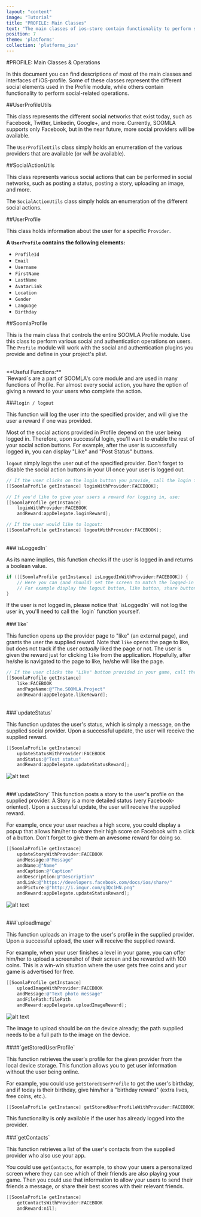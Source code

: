 ```yaml
---
layout: "content"
image: "Tutorial"
title: "PROFILE: Main Classes"
text: "The main classes of ios-store contain functionality to perform store-related operations, provide you with different storages, and hold the basic assets needed to operate the store."
position: 7
theme: 'platforms'
collection: 'platforms_ios'
---
```


#PROFILE: Main Classes & Operations

In this document you can find descriptions of most of the main classes and interfaces of iOS-profile. Some of these classes represent the different social elements used in the Profile module, while others contain functionality to perform social-related operations.

##UserProfileUtils

This class represents the different social networks that exist today, such as Facebook, Twitter, Linkedin, Google+, and more. Currently, SOOMLA supports only Facebook, but in the near future, more social providers will be available.

The `UserProfileUtils` class simply holds an enumeration of the various providers that are available (or *will be* available).

##SocialActionUtils

This class represents various social actions that can be performed in social networks, such as posting a status, posting a story, uploading an image, and more.

The `SocialActionUtils` class simply holds an enumeration of the different social actions.

##UserProfile

This class holds information about the user for a specific `Provider`.

**A `UserProfile` contains the following elements:**

- `ProfileId`
- `Email`
- `Username`
- `FirstName`
- `LastName`
- `AvatarLink`
- `Location`
- `Gender`
- `Language`
- `Birthday`

##SoomlaProfile

This is the main class that controls the entire SOOMLA Profile module. Use this class to perform various social and authentication operations on users. The `Profile` module will work with the social and authentication plugins you provide and define in your project's plist.

<br>
**Useful Functions:**

<div class="info-box">`Reward`s are a part of SOOMLA's core module and are used in many functions of Profile. For almost every social action, you have the option of giving a reward to your users who complete the action.</div>

###`login / logout`

This function will log the user into the specified provider, and will give the user a reward if one was provided.

Most of the social actions provided in Profile depend on the user being logged in. Therefore, upon successful login, you'll want to enable the rest of your social action buttons. For example, after the user is successfully logged in, you can display "Like" and "Post Status" buttons.

`logout` simply logs the user out of the specified provider. Don't forget to disable the social action buttons in your UI once your user is logged out.

``` objectivec
// If the user clicks on the login button you provide, call the login function.
[[SoomlaProfile getInstance] loginWithProvider:FACEBOOK];

// If you'd like to give your users a reward for logging in, use:
[[SoomlaProfile getInstance]
	loginWithProvider:FACEBOOK
	andReward:appDelegate.loginReward];

// If the user would like to logout:
[[SoomlaProfile getInstance] logoutWithProvider:FACEBOOK];
```

<br>
###`isLoggedIn`

As its name implies, this function checks if the user is logged in and returns a boolean value.

``` objectivec
if ([[SoomlaProfile getInstance] isLoggedInWithProvider:FACEBOOK]) {
    // Here you can (and should) set the screen to match the logged-in state.
    // For example display the logout button, like button, share button, etc.
}
```

<div class="info-box">If the user is not logged in, please notice that `isLoggedIn` will not log the user in, you'll need to call the `login` function yourself. </div>

<br>
###`like`

This function opens up the provider page to "like" (an external page), and grants the user the supplied reward. Note that `like` opens the page to like, but does not track if the user *actually* liked the page or not. The user is given the reward just for clicking `like` from the application. Hopefully, after he/she is navigated to the page to like, he/she will like the page.

``` objectivec
// If the user clicks the "Like" button provided in your game, call the like function:
[[SoomlaProfile getInstance]
	like:FACEBOOK
	andPageName:@"The.SOOMLA.Project"
	andReward:appDelegate.likeReward];
```

<br>
###`updateStatus`

This function updates the user's status, which is simply a message, on the supplied social provider. Upon a successful update, the user will receive the supplied reward.

``` objectivec
[[SoomlaProfile getInstance]
	updateStatusWithProvider:FACEBOOK
	andStatus:@"Test status"  
	andReward:appDelegate.updateStatusReward];
```

![alt text](/img/profile/socialStatus.png "Update Status")

<br>
###`updateStory`
This function posts a story to the user's profile on the supplied provider. A Story is a more detailed status (very Facebook-oriented). Upon a successful update, the user will receive the supplied reward.

For example, once your user reaches a high score, you could display a popup that allows him/her to share their high score on Facebook with a click of a button. Don't forget to give them an awesome reward for doing so.

``` objectivec
[[SoomlaProfile getInstance]
	updateStoryWithProvider:FACEBOOK
	andMessage:@"Message"
	andName:@"Name"
	andCaption:@"Caption"
	andDescription:@"Description"
	andLink:@"https://developers.facebook.com/docs/ios/share/"
	andPicture:@"http://i.imgur.com/g3Qc1HN.png"
	andReward:appDelegate.updateStatusReward];
```

![alt text](/img/profile/socialStory.png "Post Story")

<br>
###`uploadImage`

This function uploads an image to the user's profile in the supplied provider. Upon a successful upload, the user will receive the supplied reward.

For example, when your user finishes a level in your game, you can offer him/her to upload a screenshot of their screen and be rewarded with 100 coins. This is a win-win situation where the user gets free coins and your game is advertised for free.

``` objectivec
[[SoomlaProfile getInstance]
	uploadImageWithProvider:FACEBOOK
	andMessage:@"Text photo message"
	andFilePath:filePath
	andReward:appDelegate.uploadImageReward];
```

![alt text](/img/profile/socialUpload.png "Upload Image")

<div class="info-box">The image to upload should be on the device already; the path supplied needs to be a full path to the image on the device.</div>

<br>
####`getStoredUserProfile`

This function retrieves the user's profile for the given provider from the local device storage. This function allows you to get user information without the user being online.

For example, you could use `getStoredUserProfile` to get the user's birthday, and if today is their birthday, give him/her a "birthday reward" (extra lives,  free coins, etc.).

``` objectivec
[[SoomlaProfile getInstance] getStoredUserProfileWithProvider:FACEBOOK];
```

<div class="info-box">This functionality is only available if the user has already logged into the provider.</div>

<br>
###`getContacts`

This function retrieves a list of the user's contacts from the supplied provider who also use your app.

You could use `getContacts`, for example, to show your users a personalized screen where they can see which of their friends are also playing your game. Then you could use that information to allow your users to send their friends a message, or share their best scores with their relevant friends.

``` objectivec
[[SoomlaProfile getInstance]
	getContactsWithProvider:FACEBOOK
	andReward:nil];
```
